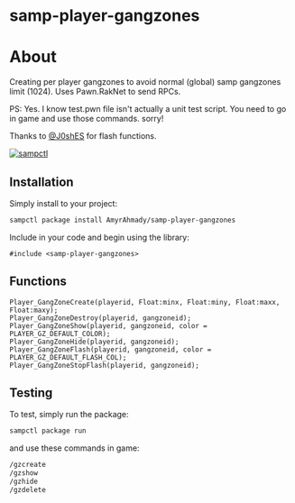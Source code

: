 # samp-player-gangzones

# About
Creating per player gangzones to avoid normal (global) samp gangzones limit (1024).
Uses Pawn.RakNet to send RPCs.

PS: Yes. I know test.pwn file isn't actually a unit test script. You need to go in game and use those commands. sorry!

Thanks to [@J0shES](https://github.com/J0shES) for flash functions.

[![sampctl](https://shields.southcla.ws/badge/sampctl-samp--player--gangzones-2f2f2f.svg?style=for-the-badge)](https://github.com/AmyrAhmady/samp-player-gangzones)

## Installation

Simply install to your project:

```bash
sampctl package install AmyrAhmady/samp-player-gangzones
```

Include in your code and begin using the library:

```pawn
#include <samp-player-gangzones>
```

## Functions

```pawn
Player_GangZoneCreate(playerid, Float:minx, Float:miny, Float:maxx, Float:maxy);
Player_GangZoneDestroy(playerid, gangzoneid);
Player_GangZoneShow(playerid, gangzoneid, color = PLAYER_GZ_DEFAULT_COLOR);
Player_GangZoneHide(playerid, gangzoneid);
Player_GangZoneFlash(playerid, gangzoneid, color = PLAYER_GZ_DEFAULT_FLASH_COL);
Player_GangZoneStopFlash(playerid, gangzoneid);
```

## Testing

To test, simply run the package:

```bash
sampctl package run
```

and use these commands in game:

```bash
/gzcreate
/gzshow
/gzhide
/gzdelete
```
